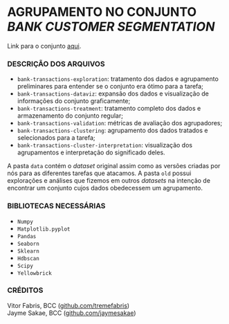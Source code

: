 # AGRUPAMENTO NO CONJUNTO *BANK CUSTOMER SEGMENTATION*

Link para o conjunto [aqui](https://www.kaggle.com/datasets/shivamb/bank-customer-segmentation).  

### DESCRIÇÃO DOS ARQUIVOS

- ```bank-transactions-exploration```: tratamento dos dados e agrupamento preliminares para entender se o conjunto era ótimo para a tarefa;
- ```bank-transactions-dataviz```: expansão dos dados e visualização de informações do conjunto graficamente;
- ```bank-transactions-treatment```: tratamento completo dos dados e armazenamento do conjunto regular;
- ```bank-transactions-validation```: métricas de avaliação dos agrupadores;
- ```bank-transactions-clustering```: agrupamento dos dados tratados e selecionados para a tarefa;
- ```bank-transactions-cluster-interpretation```: visualização dos agrupamentos e interpretação do significado deles.

A pasta ```data``` contém o *dataset* original assim como as versões criadas por nós para as diferentes tarefas que atacamos. A pasta ```old``` possui explorações e análises que fizemos em outros *datasets* na intenção de encontrar um conjunto cujos dados obedecessem um agrupamento.

### BIBLIOTECAS NECESSÁRIAS
- ```Numpy```
- ```Matplotlib.pyplot```
- ```Pandas```
- ```Seaborn```
- ```Sklearn```
- ```Hdbscan```
- ```Scipy```
- ```Yellowbrick```

### CRÉDITOS

Vitor Fabris, BCC ([github.com/tremefabris](https://github.com/tremefabris))  
Jayme Sakae, BCC ([github.com/jaymesakae](https://github.com/jaymesakae))
